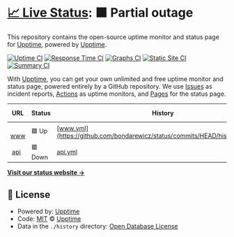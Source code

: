 # [📈 Live Status](https://upptime.github.io/upptime): <!--live status--> **🟧 Partial outage**

This repository contains the open-source uptime monitor and status page for [Upptime](https://upptime.js.org), powered by [Upptime](https://github.com/upptime/upptime).

[![Uptime CI](https://github.com/bondarewicz/status/workflows/Uptime%20CI/badge.svg)](https://github.com/bondarewicz/status/actions?query=workflow%3A%22Uptime+CI%22)
[![Response Time CI](https://github.com/bondarewicz/status/workflows/Response%20Time%20CI/badge.svg)](https://github.com/bondarewicz/status/actions?query=workflow%3A%22Response+Time+CI%22)
[![Graphs CI](https://github.com/bondarewicz/status/workflows/Graphs%20CI/badge.svg)](https://github.com/bondarewicz/status/actions?query=workflow%3A%22Graphs+CI%22)
[![Static Site CI](https://github.com/bondarewicz/status/workflows/Static%20Site%20CI/badge.svg)](https://github.com/bondarewicz/status/actions?query=workflow%3A%22Static+Site+CI%22)
[![Summary CI](https://github.com/bondarewicz/status/workflows/Summary%20CI/badge.svg)](https://github.com/bondarewicz/status/actions?query=workflow%3A%22Summary+CI%22)

With [Upptime](https://upptime.js.org), you can get your own unlimited and free uptime monitor and status page, powered entirely by a GitHub repository. We use [Issues](https://github.com/upptime/upptime/issues) as incident reports, [Actions](https://github.com/bondarewicz/status/actions) as uptime monitors, and [Pages](https://upptime.github.io/upptime) for the status page.

<!--start: status pages-->
<!-- This summary is generated by Upptime (https://github.com/upptime/upptime) -->
<!-- Do not edit this manually, your changes will be overwritten -->
<!-- prettier-ignore -->
| URL | Status | History | Response Time | Uptime |
| --- | ------ | ------- | ------------- | ------ |
| <img alt="" src="https://icons.duckduckgo.com/ip3/bondarewicz.com.ico" height="13"> [www](https://bondarewicz.com) | 🟩 Up | [www.yml](https://github.com/bondarewicz/status/commits/HEAD/history/www.yml) | <details><summary><img alt="Response time graph" src="./graphs/www/response-time-week.png" height="20"> 158ms</summary><br><a href="https://status.bondarewicz.com/history/www"><img alt="Response time 127" src="https://img.shields.io/endpoint?url=https%3A%2F%2Fraw.githubusercontent.com%2Fbondarewicz%2Fstatus%2FHEAD%2Fapi%2Fwww%2Fresponse-time.json"></a><br><a href="https://status.bondarewicz.com/history/www"><img alt="24-hour response time 142" src="https://img.shields.io/endpoint?url=https%3A%2F%2Fraw.githubusercontent.com%2Fbondarewicz%2Fstatus%2FHEAD%2Fapi%2Fwww%2Fresponse-time-day.json"></a><br><a href="https://status.bondarewicz.com/history/www"><img alt="7-day response time 158" src="https://img.shields.io/endpoint?url=https%3A%2F%2Fraw.githubusercontent.com%2Fbondarewicz%2Fstatus%2FHEAD%2Fapi%2Fwww%2Fresponse-time-week.json"></a><br><a href="https://status.bondarewicz.com/history/www"><img alt="30-day response time 260" src="https://img.shields.io/endpoint?url=https%3A%2F%2Fraw.githubusercontent.com%2Fbondarewicz%2Fstatus%2FHEAD%2Fapi%2Fwww%2Fresponse-time-month.json"></a><br><a href="https://status.bondarewicz.com/history/www"><img alt="1-year response time 132" src="https://img.shields.io/endpoint?url=https%3A%2F%2Fraw.githubusercontent.com%2Fbondarewicz%2Fstatus%2FHEAD%2Fapi%2Fwww%2Fresponse-time-year.json"></a></details> | <details><summary><a href="https://status.bondarewicz.com/history/www">100.00%</a></summary><a href="https://status.bondarewicz.com/history/www"><img alt="All-time uptime 100.00%" src="https://img.shields.io/endpoint?url=https%3A%2F%2Fraw.githubusercontent.com%2Fbondarewicz%2Fstatus%2FHEAD%2Fapi%2Fwww%2Fuptime.json"></a><br><a href="https://status.bondarewicz.com/history/www"><img alt="24-hour uptime 100.00%" src="https://img.shields.io/endpoint?url=https%3A%2F%2Fraw.githubusercontent.com%2Fbondarewicz%2Fstatus%2FHEAD%2Fapi%2Fwww%2Fuptime-day.json"></a><br><a href="https://status.bondarewicz.com/history/www"><img alt="7-day uptime 100.00%" src="https://img.shields.io/endpoint?url=https%3A%2F%2Fraw.githubusercontent.com%2Fbondarewicz%2Fstatus%2FHEAD%2Fapi%2Fwww%2Fuptime-week.json"></a><br><a href="https://status.bondarewicz.com/history/www"><img alt="30-day uptime 100.00%" src="https://img.shields.io/endpoint?url=https%3A%2F%2Fraw.githubusercontent.com%2Fbondarewicz%2Fstatus%2FHEAD%2Fapi%2Fwww%2Fuptime-month.json"></a><br><a href="https://status.bondarewicz.com/history/www"><img alt="1-year uptime 100.00%" src="https://img.shields.io/endpoint?url=https%3A%2F%2Fraw.githubusercontent.com%2Fbondarewicz%2Fstatus%2FHEAD%2Fapi%2Fwww%2Fuptime-year.json"></a></details>
| <img alt="" src="https://icons.duckduckgo.com/ip3/api.bondarewicz.com.ico" height="13"> [api](https://api.bondarewicz.com/v1/version) | 🟥 Down | [api.yml](https://github.com/bondarewicz/status/commits/HEAD/history/api.yml) | <details><summary><img alt="Response time graph" src="./graphs/api/response-time-week.png" height="20"> 115ms</summary><br><a href="https://status.bondarewicz.com/history/api"><img alt="Response time 405" src="https://img.shields.io/endpoint?url=https%3A%2F%2Fraw.githubusercontent.com%2Fbondarewicz%2Fstatus%2FHEAD%2Fapi%2Fapi%2Fresponse-time.json"></a><br><a href="https://status.bondarewicz.com/history/api"><img alt="24-hour response time 124" src="https://img.shields.io/endpoint?url=https%3A%2F%2Fraw.githubusercontent.com%2Fbondarewicz%2Fstatus%2FHEAD%2Fapi%2Fapi%2Fresponse-time-day.json"></a><br><a href="https://status.bondarewicz.com/history/api"><img alt="7-day response time 115" src="https://img.shields.io/endpoint?url=https%3A%2F%2Fraw.githubusercontent.com%2Fbondarewicz%2Fstatus%2FHEAD%2Fapi%2Fapi%2Fresponse-time-week.json"></a><br><a href="https://status.bondarewicz.com/history/api"><img alt="30-day response time 119" src="https://img.shields.io/endpoint?url=https%3A%2F%2Fraw.githubusercontent.com%2Fbondarewicz%2Fstatus%2FHEAD%2Fapi%2Fapi%2Fresponse-time-month.json"></a><br><a href="https://status.bondarewicz.com/history/api"><img alt="1-year response time 310" src="https://img.shields.io/endpoint?url=https%3A%2F%2Fraw.githubusercontent.com%2Fbondarewicz%2Fstatus%2FHEAD%2Fapi%2Fapi%2Fresponse-time-year.json"></a></details> | <details><summary><a href="https://status.bondarewicz.com/history/api">0.00%</a></summary><a href="https://status.bondarewicz.com/history/api"><img alt="All-time uptime 64.87%" src="https://img.shields.io/endpoint?url=https%3A%2F%2Fraw.githubusercontent.com%2Fbondarewicz%2Fstatus%2FHEAD%2Fapi%2Fapi%2Fuptime.json"></a><br><a href="https://status.bondarewicz.com/history/api"><img alt="24-hour uptime 0.00%" src="https://img.shields.io/endpoint?url=https%3A%2F%2Fraw.githubusercontent.com%2Fbondarewicz%2Fstatus%2FHEAD%2Fapi%2Fapi%2Fuptime-day.json"></a><br><a href="https://status.bondarewicz.com/history/api"><img alt="7-day uptime 0.00%" src="https://img.shields.io/endpoint?url=https%3A%2F%2Fraw.githubusercontent.com%2Fbondarewicz%2Fstatus%2FHEAD%2Fapi%2Fapi%2Fuptime-week.json"></a><br><a href="https://status.bondarewicz.com/history/api"><img alt="30-day uptime 0.00%" src="https://img.shields.io/endpoint?url=https%3A%2F%2Fraw.githubusercontent.com%2Fbondarewicz%2Fstatus%2FHEAD%2Fapi%2Fapi%2Fuptime-month.json"></a><br><a href="https://status.bondarewicz.com/history/api"><img alt="1-year uptime 34.73%" src="https://img.shields.io/endpoint?url=https%3A%2F%2Fraw.githubusercontent.com%2Fbondarewicz%2Fstatus%2FHEAD%2Fapi%2Fapi%2Fuptime-year.json"></a></details>

<!--end: status pages-->

[**Visit our status website →**](https://upptime.github.io/upptime)

## 📄 License

- Powered by: [Upptime](https://github.com/upptime/upptime)
- Code: [MIT](./LICENSE) © [Upptime](https://upptime.js.org)
- Data in the `./history` directory: [Open Database License](https://opendatacommons.org/licenses/odbl/1-0/)
